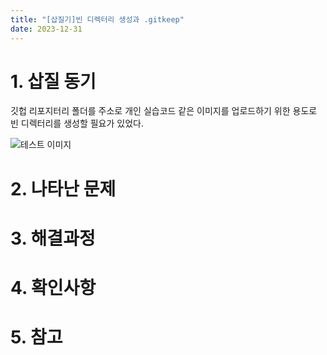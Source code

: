 ```yaml
---
title: "[삽질기]빈 디렉터리 생성과 .gitkeep"
date: 2023-12-31
---
```


# 1. 삽질 동기
깃헙 리포지터리 폴더를 주소로 개인 실습코드 같은 이미지를 업로드하기 위한 용도로 빈 디렉터리를 생성할 필요가 있었다.

![테스트 이미지](../blob/main/fig/test_img.png?raw=true)

# 2. 나타난 문제

# 3. 해결과정


# 4. 확인사항

# 5. 참고
